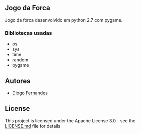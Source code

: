 ## Jogo da Forca

Jogo da forca desenvolvido em python 2.7 com pygame.

### Bibliotecas usadas
* os
* sys
* time
* random
* pygame

## Autores

* [Diogo Fernandes](https://github.com/dfop02)

## License

This project is licensed under the Apache License 3.0 - see the [LICENSE.md](LICENSE.md) file for details
